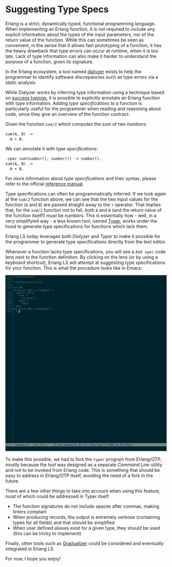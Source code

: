 # Suggesting Type Specs

Erlang is a strict, dynamically typed, functional programming
language. When implementing an Erlang function, it is not required to
include any explicit information about the types of the input
parameters, nor of the return value of the function. While this can
sometimes be seen as convenient, in the sense that it allows fast
prototyping of a function, it has the heavy drawback that type errors
can occur at runtime, when it is too late. Lack of type information
can also make it harder to understand the purpose of a function, given
its signature.

In the Erlang ecosystem, a tool named
[dialyzer](http://erlang.org/doc/apps/dialyzer/dialyzer_chapter.html)
exists to help the programmer to identify software discrepancies such
as type errors via a static analysis.

While Dialyzer works by inferring type information using a technique
based on [success
typings](https://it.uu.se/research/group/hipe/papers/succ_types.pdf),
it is possible to explicitly annotate an Erlang function with type
information. Adding _type specifications_ to a function is
particularly useful for the programmer when reading and reasoning
about code, since they give an _overview_ of the function _contract_.

Given the function `sum/2` which computes the sum of two _numbers_:

```
sum(A, B) ->
  A + B.
```

We can annotate it with _type specifications_:

```
-spec sum(number(), number()) -> number().
sum(A, B) ->
  A + B.
```

For more information about _type specifications_
and their syntax, please refer to the official [reference
manual](https://erlang.org/doc/reference_manual/typespec.html).

Type specifications can often be programmatically inferred. If we look
again at the `sum/2` function above, we can see that the two input
values for the function (`A` and `B`) are passed straight away to the
`+` operator. That implies that, for the `sum/2` function not to fail,
both `A` and `B` (and the return value of the function itself!) _must_
be _numbers_. This is essentially how - well, in a very simplifyied
way - a less known tool, named
[Typer](http://erlang.org/doc/man/typer.html), works under the hood to
generate type specifications for functions which lack them.

Erlang LS today leverages both _Dialyzer_ and _Typer_ to make it
possible for the programmer to generate type specifications directly
from the text editor.

Whenever a function lacks type specifications, you will see a `Add
spec` code lens next to the function definition. By clicking on the
lens (or by using a keyboard shortcut), Erlang LS will attempt at
suggesting type specifications for your function. This is what the procedure
looks like in Emacs:

![Suggest Specs](https://github.com/erlang-ls/docs/raw/master/gif/16-suggest-specs.gif)

To make this possible, we had to fork the `typer` program from
Erlang/OTP, mostly because the tool was designed as a separate
_Command Line_ utility and not to be invoked from Erlang code. This is
something that should be easy to address in Erlang/OTP itself,
avoiding the need of a fork in the future.

There are a few other things to take into account when using this
feature, most of which could be addressed in Typer itself:

* The function signatures do not include spaces after commas, making
  linters complain
* When producing records, the output is extremely verbose (containing
  types for all fields) and that should be simplified
* When user defined aliases exist for a given type, they should be
  used (this can be tricky to implement)

Finally, other tools such as
[Gradualizer](https://github.com/josefs/Gradualizer) could be
considered and eventually integrated in Erlang LS.

For now, I hope you enjoy!
